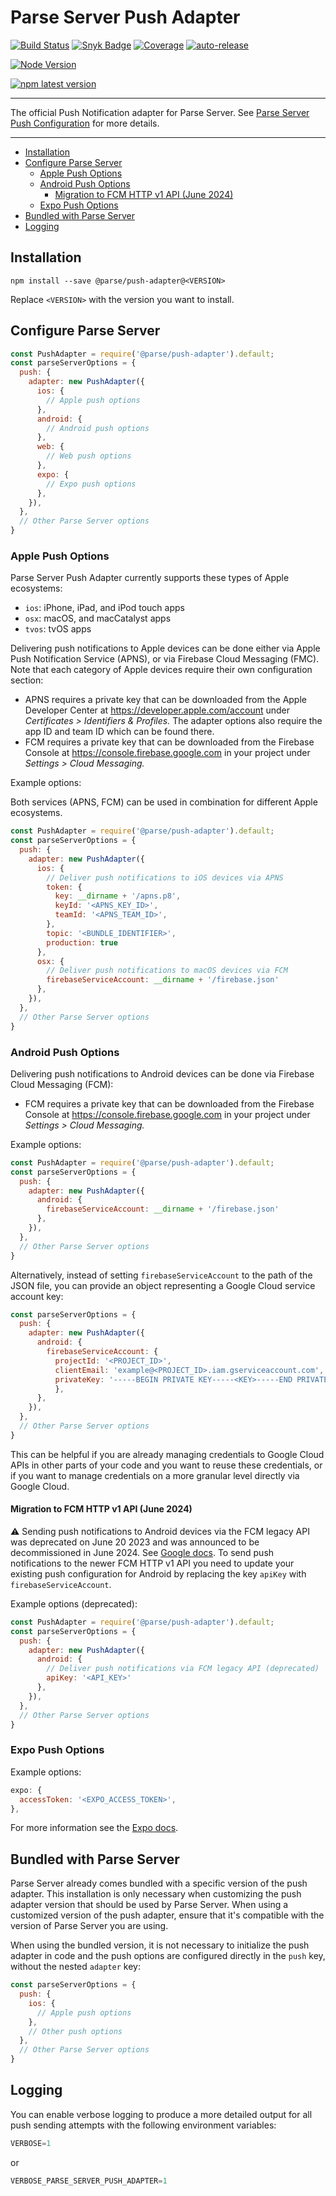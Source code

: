 # Parse Server Push Adapter <!-- omit in toc -->

[![Build Status](https://github.com/parse-community/parse-server-push-adapter/workflows/ci/badge.svg?branch=master)](https://github.com/parse-community/parse-server-push-adapter/actions?query=workflow%3Aci+branch%3Amaster)
[![Snyk Badge](https://snyk.io/test/github/parse-community/parse-server-push-adapter/badge.svg)](https://snyk.io/test/github/parse-community/parse-server-push-adapter)
[![Coverage](https://img.shields.io/codecov/c/github/parse-community/parse-server-push-adapter/master.svg)](https://codecov.io/github/parse-community/parse-server-push-adapter?branch=master)
[![auto-release](https://img.shields.io/badge/%F0%9F%9A%80-auto--release-9e34eb.svg)](https://github.com/parse-community/parse-server-push-adapter/releases)

[![Node Version](https://img.shields.io/badge/nodejs-18,_20-green.svg?logo=node.js&style=flat)](https://nodejs.org)

[![npm latest version](https://img.shields.io/npm/v/@parse/push-adapter.svg)](https://www.npmjs.com/package/@parse/push-adapter)

---

The official Push Notification adapter for Parse Server. See [Parse Server Push Configuration](http://docs.parseplatform.org/parse-server/guide/#push-notifications) for more details.

---

- [Installation](#installation)
- [Configure Parse Server](#configure-parse-server)
  - [Apple Push Options](#apple-push-options)
  - [Android Push Options](#android-push-options)
    - [Migration to FCM HTTP v1 API (June 2024)](#migration-to-fcm-http-v1-api-june-2024)
  - [Expo Push Options](#expo-push-options)
- [Bundled with Parse Server](#bundled-with-parse-server)
- [Logging](#logging)

## Installation

```shell
npm install --save @parse/push-adapter@<VERSION>
```

Replace `<VERSION>` with the version you want to install.

## Configure Parse Server

```js
const PushAdapter = require('@parse/push-adapter').default;
const parseServerOptions = {
  push: {
    adapter: new PushAdapter({
      ios: {
        // Apple push options
      },
      android: {
        // Android push options
      },
      web: {
        // Web push options
      },
      expo: {
        // Expo push options
      },
    }),
  },
  // Other Parse Server options
}
```

### Apple Push Options

Parse Server Push Adapter currently supports these types of Apple ecosystems:

- `ios`: iPhone, iPad, and iPod touch apps
- `osx`: macOS, and macCatalyst apps
- `tvos`: tvOS apps

Delivering push notifications to Apple devices can be done either via Apple Push Notification Service (APNS), or via Firebase Cloud Messaging (FMC). Note that each category of Apple devices require their own configuration section:

- APNS requires a private key that can be downloaded from the Apple Developer Center at https://developer.apple.com/account under _Certificates > Identifiers & Profiles._ The adapter options also require the app ID and team ID which can be found there.
- FCM requires a private key that can be downloaded from the Firebase Console at https://console.firebase.google.com in your project under _Settings > Cloud Messaging._

Example options:

Both services (APNS, FCM) can be used in combination for different Apple ecosystems.

```js
const PushAdapter = require('@parse/push-adapter').default;
const parseServerOptions = {
  push: {
    adapter: new PushAdapter({
      ios: {
        // Deliver push notifications to iOS devices via APNS
        token: {
          key: __dirname + '/apns.p8',
          keyId: '<APNS_KEY_ID>',
          teamId: '<APNS_TEAM_ID>',
        },
        topic: '<BUNDLE_IDENTIFIER>',
        production: true
      },
      osx: {
        // Deliver push notifications to macOS devices via FCM
        firebaseServiceAccount: __dirname + '/firebase.json'
      },
    }),
  },
  // Other Parse Server options
}
```

### Android Push Options

Delivering push notifications to Android devices can be done via Firebase Cloud Messaging (FCM):

- FCM requires a private key that can be downloaded from the Firebase Console at https://console.firebase.google.com in your project under _Settings > Cloud Messaging._

Example options:

```js
const PushAdapter = require('@parse/push-adapter').default;
const parseServerOptions = {
  push: {
    adapter: new PushAdapter({
      android: {
        firebaseServiceAccount: __dirname + '/firebase.json'
      },
    }),
  },
  // Other Parse Server options
}
```

Alternatively, instead of setting `firebaseServiceAccount` to the path of the JSON file, you can provide an object representing a Google Cloud service account key:

```js
const parseServerOptions = {
  push: {
    adapter: new PushAdapter({
      android: {
        firebaseServiceAccount: {
          projectId: '<PROJECT_ID>',
          clientEmail: 'example@<PROJECT_ID>.iam.gserviceaccount.com',
          privateKey: '-----BEGIN PRIVATE KEY-----<KEY>-----END PRIVATE KEY-----\n'
          },
      },
    }),
  },
  // Other Parse Server options
}
```

This can be helpful if you are already managing credentials to Google Cloud APIs in other parts of your code and you want to reuse these credentials, or if you want to manage credentials on a more granular level directly via Google Cloud.

#### Migration to FCM HTTP v1 API (June 2024)

⚠️ Sending push notifications to Android devices via the FCM legacy API was deprecated on June 20 2023 and was announced to be decommissioned in June 2024. See [Google docs](https://firebase.google.com/docs/cloud-messaging/migrate-v1). To send push notifications to the newer FCM HTTP v1 API you need to update your existing push configuration for Android by replacing the key `apiKey` with `firebaseServiceAccount`.

Example options (deprecated):

```js
const PushAdapter = require('@parse/push-adapter').default;
const parseServerOptions = {
  push: {
    adapter: new PushAdapter({
      android: {
        // Deliver push notifications via FCM legacy API (deprecated)
        apiKey: '<API_KEY>'
      },
    }),
  },
  // Other Parse Server options
}
```

### Expo Push Options

Example options:

```js
expo: {
  accessToken: '<EXPO_ACCESS_TOKEN>',
},
```

For more information see the [Expo docs](https://docs.expo.dev/push-notifications/overview/).

## Bundled with Parse Server

Parse Server already comes bundled with a specific version of the push adapter. This installation is only necessary when customizing the push adapter version that should be used by Parse Server. When using a customized version of the push adapter, ensure that it's compatible with the version of Parse Server you are using.

When using the bundled version, it is not necessary to initialize the push adapter in code and the push options are configured directly in the `push` key, without the nested `adapter` key:

```js
const parseServerOptions = {
  push: {
    ios: {
      // Apple push options
    },
    // Other push options
  },
  // Other Parse Server options
}
```

## Logging

You can enable verbose logging to produce a more detailed output for all push sending attempts with the following environment variables:

```js
VERBOSE=1
```

or

```js
VERBOSE_PARSE_SERVER_PUSH_ADAPTER=1
```
